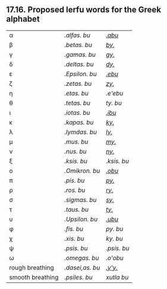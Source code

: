 <a id="section-greek"></a>17.16. <a id="c17s16"></a>Proposed lerfu words for the Greek alphabet
-----------------------------------------------------------------------------------------------

<table><tbody><tr><td>α</td><td><span xml:lang="jbo" class="foreignphrase" lang="jbo"><em xml:lang="jbo" class="foreignphrase" lang="jbo"><a id="id-1.18.18.4.1.2.1.1" class="indexterm"></a>.alfas. bu</em></span></td><td><span xml:lang="jbo" class="foreignphrase" lang="jbo"><em xml:lang="jbo" class="foreignphrase" lang="jbo"><a id="id-1.18.18.4.1.3.1.1" class="indexterm"></a><a class="glossterm" href="go01.html#valsi-abu"><em class="glossterm">.abu</em></a></em></span></td></tr><tr><td>β</td><td><span xml:lang="jbo" class="foreignphrase" lang="jbo"><em xml:lang="jbo" class="foreignphrase" lang="jbo"><a id="id-1.18.18.4.2.2.1.1" class="indexterm"></a>.betas. bu</em></span></td><td><span xml:lang="jbo" class="foreignphrase" lang="jbo"><em xml:lang="jbo" class="foreignphrase" lang="jbo"><a id="id-1.18.18.4.2.3.1.1" class="indexterm"></a><a class="glossterm" href="go01.html#valsi-by"><em class="glossterm">by.</em></a></em></span></td></tr><tr><td>γ</td><td><span xml:lang="jbo" class="foreignphrase" lang="jbo"><em xml:lang="jbo" class="foreignphrase" lang="jbo"><a id="id-1.18.18.4.3.2.1.1" class="indexterm"></a>.gamas. bu</em></span></td><td><span xml:lang="jbo" class="foreignphrase" lang="jbo"><em xml:lang="jbo" class="foreignphrase" lang="jbo"><a id="id-1.18.18.4.3.3.1.1" class="indexterm"></a><a class="glossterm" href="go01.html#valsi-gy"><em class="glossterm">gy.</em></a></em></span></td></tr><tr><td>δ</td><td><span xml:lang="jbo" class="foreignphrase" lang="jbo"><em xml:lang="jbo" class="foreignphrase" lang="jbo"><a id="id-1.18.18.4.4.2.1.1" class="indexterm"></a>.deltas. bu</em></span></td><td><span xml:lang="jbo" class="foreignphrase" lang="jbo"><em xml:lang="jbo" class="foreignphrase" lang="jbo"><a id="id-1.18.18.4.4.3.1.1" class="indexterm"></a><a class="glossterm" href="go01.html#valsi-dy"><em class="glossterm">dy.</em></a></em></span></td></tr><tr><td>ε</td><td><span xml:lang="jbo" class="foreignphrase" lang="jbo"><em xml:lang="jbo" class="foreignphrase" lang="jbo"><a id="id-1.18.18.4.5.2.1.1" class="indexterm"></a>.Epsilon. bu</em></span></td><td><span xml:lang="jbo" class="foreignphrase" lang="jbo"><em xml:lang="jbo" class="foreignphrase" lang="jbo"><a id="id-1.18.18.4.5.3.1.1" class="indexterm"></a><a class="glossterm" href="go01.html#valsi-ebu"><em class="glossterm">.ebu</em></a></em></span></td></tr><tr><td>ζ</td><td><span xml:lang="jbo" class="foreignphrase" lang="jbo"><em xml:lang="jbo" class="foreignphrase" lang="jbo"><a id="id-1.18.18.4.6.2.1.1" class="indexterm"></a>.zetas. bu</em></span></td><td><span xml:lang="jbo" class="foreignphrase" lang="jbo"><em xml:lang="jbo" class="foreignphrase" lang="jbo"><a id="id-1.18.18.4.6.3.1.1" class="indexterm"></a><a class="glossterm" href="go01.html#valsi-zy"><em class="glossterm">zy.</em></a></em></span></td></tr><tr><td>η</td><td><span xml:lang="jbo" class="foreignphrase" lang="jbo"><em xml:lang="jbo" class="foreignphrase" lang="jbo"><a id="id-1.18.18.4.7.2.1.1" class="indexterm"></a>.etas. bu</em></span></td><td><span xml:lang="jbo" class="foreignphrase" lang="jbo"><em xml:lang="jbo" class="foreignphrase" lang="jbo"><a id="id-1.18.18.4.7.3.1.1" class="indexterm"></a>.e'ebu</em></span></td></tr><tr><td>θ</td><td><span xml:lang="jbo" class="foreignphrase" lang="jbo"><em xml:lang="jbo" class="foreignphrase" lang="jbo"><a id="id-1.18.18.4.8.2.1.1" class="indexterm"></a>.tetas. bu</em></span></td><td><span xml:lang="jbo" class="foreignphrase" lang="jbo"><em xml:lang="jbo" class="foreignphrase" lang="jbo"><a id="id-1.18.18.4.8.3.1.1" class="indexterm"></a>ty. bu</em></span></td></tr><tr><td>ι</td><td><span xml:lang="jbo" class="foreignphrase" lang="jbo"><em xml:lang="jbo" class="foreignphrase" lang="jbo"><a id="id-1.18.18.4.9.2.1.1" class="indexterm"></a>.iotas. bu</em></span></td><td><span xml:lang="jbo" class="foreignphrase" lang="jbo"><em xml:lang="jbo" class="foreignphrase" lang="jbo"><a id="id-1.18.18.4.9.3.1.1" class="indexterm"></a><a class="glossterm" href="go01.html#valsi-ibu"><em class="glossterm">.ibu</em></a></em></span></td></tr><tr><td>κ</td><td><span xml:lang="jbo" class="foreignphrase" lang="jbo"><em xml:lang="jbo" class="foreignphrase" lang="jbo"><a id="id-1.18.18.4.10.2.1.1" class="indexterm"></a>.kapas. bu</em></span></td><td><span xml:lang="jbo" class="foreignphrase" lang="jbo"><em xml:lang="jbo" class="foreignphrase" lang="jbo"><a id="id-1.18.18.4.10.3.1.1" class="indexterm"></a><a class="glossterm" href="go01.html#valsi-ky"><em class="glossterm">ky.</em></a></em></span></td></tr><tr><td>λ</td><td><span xml:lang="jbo" class="foreignphrase" lang="jbo"><em xml:lang="jbo" class="foreignphrase" lang="jbo"><a id="id-1.18.18.4.11.2.1.1" class="indexterm"></a>.lymdas. bu</em></span></td><td><span xml:lang="jbo" class="foreignphrase" lang="jbo"><em xml:lang="jbo" class="foreignphrase" lang="jbo"><a id="id-1.18.18.4.11.3.1.1" class="indexterm"></a><a class="glossterm" href="go01.html#valsi-ly"><em class="glossterm">ly.</em></a></em></span></td></tr><tr><td>μ</td><td><span xml:lang="jbo" class="foreignphrase" lang="jbo"><em xml:lang="jbo" class="foreignphrase" lang="jbo"><a id="id-1.18.18.4.12.2.1.1" class="indexterm"></a>.mus. bu</em></span></td><td><span xml:lang="jbo" class="foreignphrase" lang="jbo"><em xml:lang="jbo" class="foreignphrase" lang="jbo"><a id="id-1.18.18.4.12.3.1.1" class="indexterm"></a><a class="glossterm" href="go01.html#valsi-my"><em class="glossterm">my.</em></a></em></span></td></tr><tr><td>ν</td><td><span xml:lang="jbo" class="foreignphrase" lang="jbo"><em xml:lang="jbo" class="foreignphrase" lang="jbo"><a id="id-1.18.18.4.13.2.1.1" class="indexterm"></a>.nus. bu</em></span></td><td><span xml:lang="jbo" class="foreignphrase" lang="jbo"><em xml:lang="jbo" class="foreignphrase" lang="jbo"><a id="id-1.18.18.4.13.3.1.1" class="indexterm"></a><a class="glossterm" href="go01.html#valsi-ny"><em class="glossterm">ny.</em></a></em></span></td></tr><tr><td>ξ</td><td><span xml:lang="jbo" class="foreignphrase" lang="jbo"><em xml:lang="jbo" class="foreignphrase" lang="jbo"><a id="id-1.18.18.4.14.2.1.1" class="indexterm"></a>.ksis. bu</em></span></td><td><span xml:lang="jbo" class="foreignphrase" lang="jbo"><em xml:lang="jbo" class="foreignphrase" lang="jbo"><a id="id-1.18.18.4.14.3.1.1" class="indexterm"></a>.ksis. bu</em></span></td></tr><tr><td>ο</td><td><span xml:lang="jbo" class="foreignphrase" lang="jbo"><em xml:lang="jbo" class="foreignphrase" lang="jbo"><a id="id-1.18.18.4.15.2.1.1" class="indexterm"></a>.Omikron. bu</em></span></td><td><span xml:lang="jbo" class="foreignphrase" lang="jbo"><em xml:lang="jbo" class="foreignphrase" lang="jbo"><a id="id-1.18.18.4.15.3.1.1" class="indexterm"></a><a class="glossterm" href="go01.html#valsi-obu"><em class="glossterm">.obu</em></a></em></span></td></tr><tr><td>π</td><td><span xml:lang="jbo" class="foreignphrase" lang="jbo"><em xml:lang="jbo" class="foreignphrase" lang="jbo"><a id="id-1.18.18.4.16.2.1.1" class="indexterm"></a>.pis. bu</em></span></td><td><span xml:lang="jbo" class="foreignphrase" lang="jbo"><em xml:lang="jbo" class="foreignphrase" lang="jbo"><a id="id-1.18.18.4.16.3.1.1" class="indexterm"></a><a class="glossterm" href="go01.html#valsi-py"><em class="glossterm">py.</em></a></em></span></td></tr><tr><td>ρ</td><td><span xml:lang="jbo" class="foreignphrase" lang="jbo"><em xml:lang="jbo" class="foreignphrase" lang="jbo"><a id="id-1.18.18.4.17.2.1.1" class="indexterm"></a>.ros. bu</em></span></td><td><span xml:lang="jbo" class="foreignphrase" lang="jbo"><em xml:lang="jbo" class="foreignphrase" lang="jbo"><a id="id-1.18.18.4.17.3.1.1" class="indexterm"></a><a class="glossterm" href="go01.html#valsi-ry"><em class="glossterm">ry.</em></a></em></span></td></tr><tr><td>σ</td><td><span xml:lang="jbo" class="foreignphrase" lang="jbo"><em xml:lang="jbo" class="foreignphrase" lang="jbo"><a id="id-1.18.18.4.18.2.1.1" class="indexterm"></a>.sigmas. bu</em></span></td><td><span xml:lang="jbo" class="foreignphrase" lang="jbo"><em xml:lang="jbo" class="foreignphrase" lang="jbo"><a id="id-1.18.18.4.18.3.1.1" class="indexterm"></a><a class="glossterm" href="go01.html#valsi-sy"><em class="glossterm">sy.</em></a></em></span></td></tr><tr><td>τ</td><td><span xml:lang="jbo" class="foreignphrase" lang="jbo"><em xml:lang="jbo" class="foreignphrase" lang="jbo"><a id="id-1.18.18.4.19.2.1.1" class="indexterm"></a>.taus. bu</em></span></td><td><span xml:lang="jbo" class="foreignphrase" lang="jbo"><em xml:lang="jbo" class="foreignphrase" lang="jbo"><a id="id-1.18.18.4.19.3.1.1" class="indexterm"></a><a class="glossterm" href="go01.html#valsi-ty"><em class="glossterm">ty.</em></a></em></span></td></tr><tr><td>υ</td><td><span xml:lang="jbo" class="foreignphrase" lang="jbo"><em xml:lang="jbo" class="foreignphrase" lang="jbo"><a id="id-1.18.18.4.20.2.1.1" class="indexterm"></a>.Upsilon. bu</em></span></td><td><span xml:lang="jbo" class="foreignphrase" lang="jbo"><em xml:lang="jbo" class="foreignphrase" lang="jbo"><a id="id-1.18.18.4.20.3.1.1" class="indexterm"></a><a class="glossterm" href="go01.html#valsi-ubu"><em class="glossterm">.ubu</em></a></em></span></td></tr><tr><td>φ</td><td><span xml:lang="jbo" class="foreignphrase" lang="jbo"><em xml:lang="jbo" class="foreignphrase" lang="jbo"><a id="id-1.18.18.4.21.2.1.1" class="indexterm"></a>.fis. bu</em></span></td><td><span xml:lang="jbo" class="foreignphrase" lang="jbo"><em xml:lang="jbo" class="foreignphrase" lang="jbo"><a id="id-1.18.18.4.21.3.1.1" class="indexterm"></a>py. bu</em></span></td></tr><tr><td>χ</td><td><span xml:lang="jbo" class="foreignphrase" lang="jbo"><em xml:lang="jbo" class="foreignphrase" lang="jbo"><a id="id-1.18.18.4.22.2.1.1" class="indexterm"></a>.xis. bu</em></span></td><td><span xml:lang="jbo" class="foreignphrase" lang="jbo"><em xml:lang="jbo" class="foreignphrase" lang="jbo"><a id="id-1.18.18.4.22.3.1.1" class="indexterm"></a>ky. bu</em></span></td></tr><tr><td>ψ</td><td><span xml:lang="jbo" class="foreignphrase" lang="jbo"><em xml:lang="jbo" class="foreignphrase" lang="jbo"><a id="id-1.18.18.4.23.2.1.1" class="indexterm"></a>.psis. bu</em></span></td><td><span xml:lang="jbo" class="foreignphrase" lang="jbo"><em xml:lang="jbo" class="foreignphrase" lang="jbo"><a id="id-1.18.18.4.23.3.1.1" class="indexterm"></a>.psis. bu</em></span></td></tr><tr><td>ω</td><td><span xml:lang="jbo" class="foreignphrase" lang="jbo"><em xml:lang="jbo" class="foreignphrase" lang="jbo"><a id="id-1.18.18.4.24.2.1.1" class="indexterm"></a>.omegas. bu</em></span></td><td><span xml:lang="jbo" class="foreignphrase" lang="jbo"><em xml:lang="jbo" class="foreignphrase" lang="jbo"><a id="id-1.18.18.4.24.3.1.1" class="indexterm"></a>.o'obu</em></span></td></tr><tr><td>rough breathing</td><td><span xml:lang="jbo" class="foreignphrase" lang="jbo"><em xml:lang="jbo" class="foreignphrase" lang="jbo"><a id="id-1.18.18.4.25.2.1.1" class="indexterm"></a>.dasei,as. bu</em></span></td><td><span xml:lang="jbo" class="foreignphrase" lang="jbo"><em xml:lang="jbo" class="foreignphrase" lang="jbo"><a id="id-1.18.18.4.25.3.1.1" class="indexterm"></a><a class="glossterm" href="go01.html#valsi-yhy"><em class="glossterm">.y'y.</em></a></em></span></td></tr><tr><td>smooth breathing</td><td><span xml:lang="jbo" class="foreignphrase" lang="jbo"><em xml:lang="jbo" class="foreignphrase" lang="jbo"><a id="id-1.18.18.4.26.2.1.1" class="indexterm"></a>.psiles. bu</em></span></td><td><span xml:lang="jbo" class="foreignphrase" lang="jbo"><em xml:lang="jbo" class="foreignphrase" lang="jbo"><a id="id-1.18.18.4.26.3.1.1" class="indexterm"></a>xutla bu</em></span></td></tr></tbody></table>